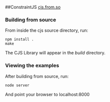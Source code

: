 ##ConstraintJS
[cjs.from.so](http://cjs.from.so/ "ConstraintJS Website")


### Building from source
From inside the cjs source directory, run:

	npm install .
	make

The CJS Library will appear in the *build* directory.

### Viewing the examples
After building from source, run:

	node server

And point your browser to localhost:8000
